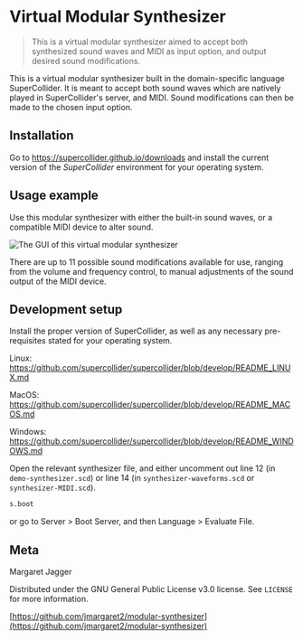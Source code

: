 # Virtual Modular Synthesizer

> This is a virtual modular synthesizer aimed to accept both synthesized sound waves and MIDI as input option, and output desired sound modifications.

This is a virtual modular synthesizer built in the domain-specific language SuperCollider. It is meant to accept both sound waves which are natively played in SuperCollider's server, and MIDI. Sound modifications can then be made to the chosen input option.

## Installation

Go to <https://supercollider.github.io/downloads> and install the current version of the *SuperCollider* environment for your operating system.


## Usage example

Use this modular synthesizer with either the built-in sound waves, or a compatible MIDI device to alter sound.

<img src="/Users/margaretjagger/Library/CloudStorage/OneDrive-TheCollegeofWooster/Spring 2022/Computer Science IS/Figures for Orals:Symposium/GUI.png" alt="The GUI of this virtual modular synthesizer">

There are up to 11 possible sound modifications available for use, ranging from the volume and frequency control, to manual adjustments of the sound output of the MIDI device.

## Development setup

Install the proper version of SuperCollider, as well as any necessary pre-requisites stated for your operating system.

Linux: <https://github.com/supercollider/supercollider/blob/develop/README_LINUX.md>

MacOS: <https://github.com/supercollider/supercollider/blob/develop/README_MACOS.md>

Windows: <https://github.com/supercollider/supercollider/blob/develop/README_WINDOWS.md>

Open the relevant synthesizer file, and either uncomment out line 12 (in ``demo-synthesizer.scd``) or line 14 (in ``synthesizer-waveforms.scd`` or ``synthesizer-MIDI.scd``).

```sh
s.boot
```
or go to Server > Boot Server, and then Language > Evaluate File.

## Meta

Margaret Jagger

Distributed under the GNU General Public License v3.0 license. See ``LICENSE`` for more information.

[https://github.com/jmargaret2/modular-synthesizer](https://github.com/jmargaret2/modular-synthesizer)